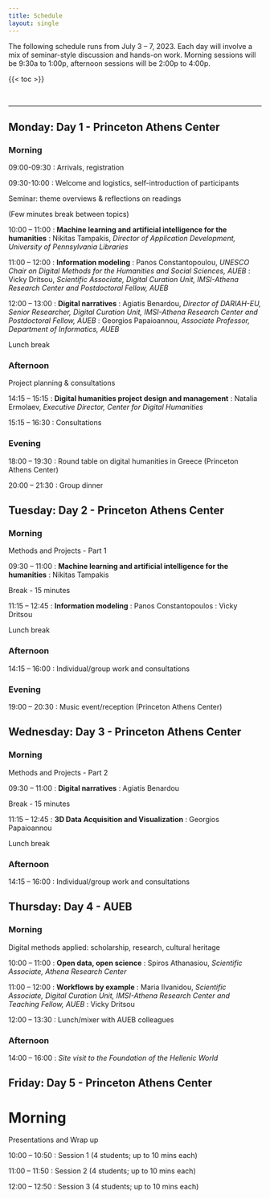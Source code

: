 ```yaml
---
title: Schedule
layout: single
---
```


The following schedule runs from July 3 – 7, 2023. Each day will involve a mix of seminar-style discussion and hands-on work. Morning sessions will be 9:30a to 1:00p, afternoon sessions will be 2:00p to 4:00p.

{{< toc >}}

<br>

***********

## Monday: Day 1 - Princeton Athens Center
### Morning

<span class="color">09:00-09:30</span>
: Arrivals, registration

<span class="color">09:30-10:00</span>
: Welcome and logistics, self-introduction of participants

<span class="headlinks">Seminar: theme overviews & reflections on readings</span>

(Few minutes break between topics)

<span class="color">10:00 – 11:00</span>
: **Machine learning and artificial intelligence for the humanities**
: Nikitas Tampakis, *Director of Application Development, University of Pennsylvania Libraries*

<span class="color">11:00 – 12:00</span>
: **Information modeling**
: Panos Constantopoulou, *UNESCO Chair on Digital Methods for the Humanities and Social Sciences, AUEB*
: Vicky Dritsou, *Scientific Associate, Digital Curation Unit, IMSI-Athena Research Center and Postdoctoral Fellow, AUEB*

<span class="color">12:00 – 13:00</span>
: **Digital narratives**
: Agiatis Benardou, *Director of DARIAH-EU, Senior Researcher, Digital Curation Unit, IMSI-Athena Research Center and Postdoctoral Fellow, AUEB*
: Georgios Papaioannou, *Associate Professor, Department of Informatics, AUEB*

Lunch break

### Afternoon

<span class="headlinks">Project planning & consultations</span>

<span class="color">14:15 – 15:15</span>
: **Digital humanities project design and management**
: Natalia Ermolaev, *Executive Director, Center for Digital Humanities*

<span class="color">15:15 – 16:30</span>
: Consultations

### Evening
<span class="color">18:00 – 19:30</span>
: Round table on digital humanities in Greece (Princeton Athens Center)

<span class="color">20:00 – 21:30</span>
: Group dinner

## Tuesday: Day 2 - Princeton Athens Center

### Morning

<span class="headlinks">Methods and Projects - Part 1</span>

<span class="color">09:30 – 11:00</span>
: **Machine learning and artificial intelligence for the humanities**
: Nikitas Tampakis

Break - 15 minutes

<span class="color">11:15 – 12:45</span>
: **Information modeling**
: Panos Constantopoulos
: Vicky Dritsou

Lunch break

### Afternoon

<span class="color">14:15 – 16:00</span>
: Individual/group work and consultations


### Evening
<span class="color">19:00 – 20:30</span>
: Music event/reception (Princeton Athens Center)


## Wednesday: Day 3 - Princeton Athens Center

### Morning

<span class="headlinks">Methods and Projects - Part 2</span>

<span class="color">09:30 – 11:00</span>
: **Digital narratives**
: Agiatis Benardou

Break - 15 minutes

<span class="color">11:15 – 12:45</span>
: **3D Data Acquisition and Visualization**
: Georgios Papaioannou

Lunch break

### Afternoon

<span class="color">14:15 – 16:00</span>
: Individual/group work and consultations

## Thursday: Day 4 - AUEB

### Morning

<span class="headlinks">Digital methods applied:  scholarship, research, cultural heritage</span>

<span class="color">10:00 – 11:00</span>
: **Open data, open science**
: Spiros Athanasiou, *Scientific Associate, Athena Research Center*

<span class="color">11:00 – 12:00</span>
: **Workflows by example**
: Maria Ilvanidou, *Scientific Associate, Digital Curation Unit, IMSI-Athena Research Center and Teaching Fellow, AUEB*
: Vicky Dritsou

<span class="color">12:00 – 13:30</span>
: Lunch/mixer with AUEB colleagues

### Afternoon
<span class="color">14:00 – 16:00</span>
: *Site visit to the Foundation of the Hellenic World*

## Friday: Day 5 - Princeton Athens Center

# Morning

<span class="headlinks">Presentations and Wrap up </span>

<span class="color">10:00 – 10:50</span>
: Session 1 (4 students; up to 10 mins each)

<span class="color">11:00 – 11:50</span>
: Session 2 (4 students; up to 10 mins each)

<span class="color">12:00 – 12:50</span>
: Session 3 (4 students; up to 10 mins each)


